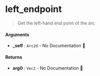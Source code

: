 # left\_endpoint

>  Get the left-hand end point of the arc

#### Arguments

- **\_self** : `Arc2d` \- No Documentation 🚧

#### Returns

- **arg0** : `Vec2` \- No Documentation 🚧